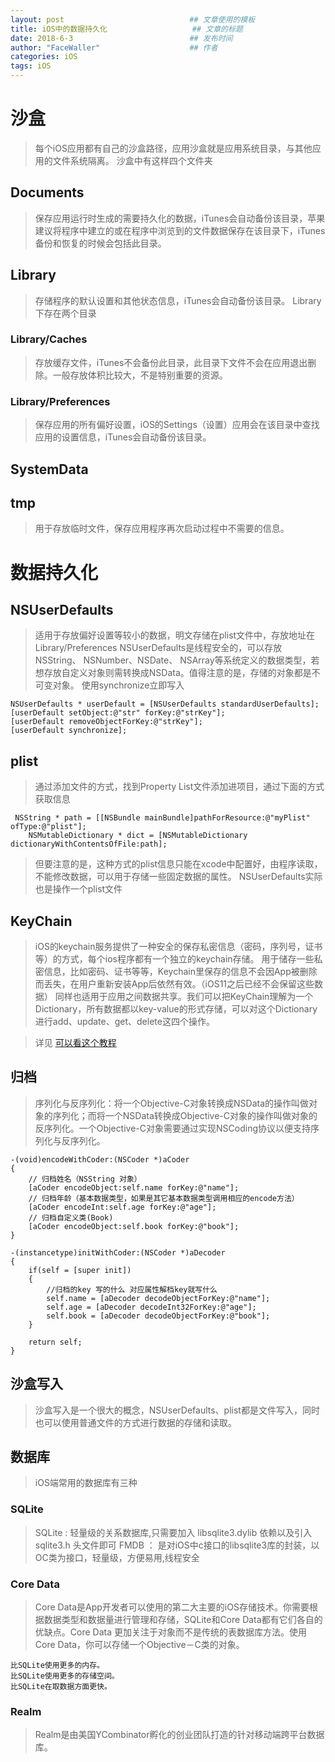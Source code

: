 ```yaml
---
layout: post                            ## 文章使用的模板
title: iOS中的数据持久化			  		## 文章的标题
date: 2018-6-3				        	## 发布时间
author: "FaceWaller"                    ## 作者
categories: iOS
tags: iOS
---
```


# 沙盒
>每个iOS应用都有自己的沙盒路径，应用沙盒就是应用系统目录，与其他应用的文件系统隔离。
>沙盒中有这样四个文件夹

## Documents
>保存应用运行时生成的需要持久化的数据，iTunes会自动备份该目录，苹果建议将程序中建立的或在程序中浏览到的文件数据保存在该目录下，iTunes备份和恢复的时候会包括此目录。

## Library
>存储程序的默认设置和其他状态信息，iTunes会自动备份该目录。
>Library下存在两个目录

### Library/Caches
>存放缓存文件，iTunes不会备份此目录，此目录下文件不会在应用退出删除。一般存放体积比较大，不是特别重要的资源。

### Library/Preferences
>保存应用的所有偏好设置，iOS的Settings（设置）应用会在该目录中查找应用的设置信息，iTunes会自动备份该目录。

## SystemData

## tmp
>用于存放临时文件，保存应用程序再次启动过程中不需要的信息。


# 数据持久化

## NSUserDefaults
>适用于存放偏好设置等较小的数据，明文存储在plist文件中，存放地址在Library/Preferences
>NSUserDefaults是线程安全的，可以存放NSString、 NSNumber、NSDate、 NSArray等系统定义的数据类型，若想存放自定义对象则需转换成NSData。值得注意的是，存储的对象都是不可变对象。
>使用synchronize立即写入

	NSUserDefaults * userDefault = [NSUserDefaults standardUserDefaults];
	[userDefault setObject:@"str" forKey:@"strKey"];
	[userDefault removeObjectForKey:@"strKey"];
	[userDefault synchronize];


## plist
>通过添加文件的方式，找到Property List文件添加进项目，通过下面的方式获取信息
	
	 NSString * path = [[NSBundle mainBundle]pathForResource:@"myPlist" ofType:@"plist"];
		NSMutableDictionary * dict = [NSMutableDictionary dictionaryWithContentsOfFile:path];
		
>但要注意的是，这种方式的plist信息只能在xcode中配置好，由程序读取，不能修改数据，可以用于存储一些固定数据的属性。
>NSUserDefaults实际也是操作一个plist文件

## KeyChain
>iOS的keychain服务提供了一种安全的保存私密信息（密码，序列号，证书等）的方式，每个ios程序都有一个独立的keychain存储。
>用于储存一些私密信息，比如密码、证书等等，Keychain里保存的信息不会因App被删除而丢失，在用户重新安装App后依然有效。（iOS11之后已经不会保留这些数据）
>同样也适用于应用之间数据共享。我们可以把KeyChain理解为一个Dictionary，所有数据都以key-value的形式存储，可以对这个Dictionary进行add、update、get、delete这四个操作。

>详见 [可以看这个教程](https://www.cnblogs.com/zxykit/p/6164025.html)

## 归档
>序列化与反序列化：将一个Objective-C对象转换成NSData的操作叫做对象的序列化；而将一个NSData转换成Objective-C对象的操作叫做对象的反序列化。一个Objective-C对象需要通过实现NSCoding协议以便支持序列化与反序列化。

	
	-(void)encodeWithCoder:(NSCoder *)aCoder
	{
		// 归档姓名（NSString 对象）
		[aCoder encodeObject:self.name forKey:@"name"];
		// 归档年龄（基本数据类型，如果是其它基本数据类型调用相应的encode方法）
		[aCoder encodeInt:self.age forKey:@"age"];
		// 归档自定义类(Book)
		[aCoder encodeObject:self.book forKey:@"book"];
	}

	-(instancetype)initWithCoder:(NSCoder *)aDecoder
	{
		if(self = [super init])
		{
			//归档的key 写的什么 对应属性解档key就写什么
			self.name = [aDecoder decodeObjectForKey:@"name"];
			self.age = [aDecoder decodeInt32ForKey:@"age"];
			self.book = [aDecoder decodeObjectForKey:@"book"];
		}
		
		return self;
	}

## 沙盒写入
>沙盒写入是一个很大的概念，NSUserDefaults、plist都是文件写入，同时也可以使用普通文件的方式进行数据的存储和读取。

## 数据库
>iOS端常用的数据库有三种

### SQLite
>SQLite : 轻量级的关系数据库,只需要加入 libsqlite3.dylib 依赖以及引入 sqlite3.h 头文件即可
>FMDB ： 是对iOS中c接口的libsqlite3库的封装，以OC类为接口，轻量级，方便易用,线程安全

### Core Data
>Core Data是App开发者可以使用的第二大主要的iOS存储技术。你需要根据数据类型和数据量进行管理和存储，SQLite和Core Data都有它们各自的优缺点。Core Data 更加关注于对象而不是传统的表数据库方法。使用Core Data，你可以存储一个Objective－C类的对象。

	比SQLite使用更多的内存。
	比SQLite使用更多的存储空间。
	比SQLite在取数据方面更快。

### Realm
>Realm是由美国YCombinator孵化的创业团队打造的针对移动端跨平台数据库。
